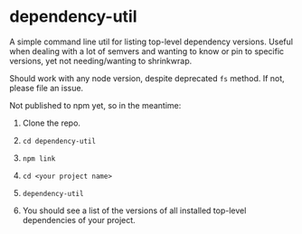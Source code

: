 # dependency-util
A simple command line util for listing top-level dependency versions. Useful when dealing with a lot of semvers and wanting to know or pin to specific versions, yet not needing/wanting to shrinkwrap.

Should work with any node version, despite deprecated `fs` method. If not, please file an issue.

Not published to npm yet, so in the meantime:

1) Clone the repo.

2) `cd dependency-util`

3) `npm link`

4) `cd <your project name>`

5) `dependency-util`

6) You should see a list of the versions of all installed top-level dependencies of your project.
